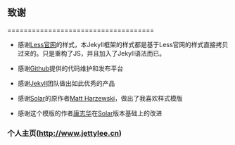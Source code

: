 ## 致谢

====================================

+ 感谢[Less官网](http://lesscss.cn/)的样式，本Jekyll框架的样式都是基于Less官网的样式直接拷贝过来的。只是重构了JS，并且加入了Jekyll语法而已。

+ 感谢[Github](https://github.com/)提供的代码维护和发布平台

+ 感谢[Jekyll](https://jekyllrb.com/)团队做出如此优秀的产品

+ 感谢[Solar](https://github.com/mattvh/solar-theme-jekyll)的原作者[Matt Harzewski](http://www.webmaster-source.com/)，做出了我喜欢样式模版
+ 感谢这个模版的作者[康志华](http://www.hifreud.com)在[Solar](https://github.com/mattvh/solar-theme-jekyll)版本基础上的改进



### 个人主页(http://www.jettylee.cn)













